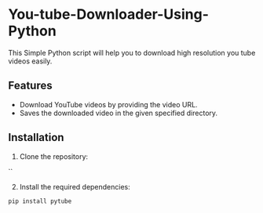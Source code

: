 # You-tube-Downloader-Using-Python
This Simple Python script will help you to download high resolution you tube videos easily. 

## Features

- Download YouTube videos by providing the video URL.
- Saves the downloaded video in the given specified directory.

## Installation

1. Clone the repository:

``

2. Install the required dependencies:

`pip install pytube`





